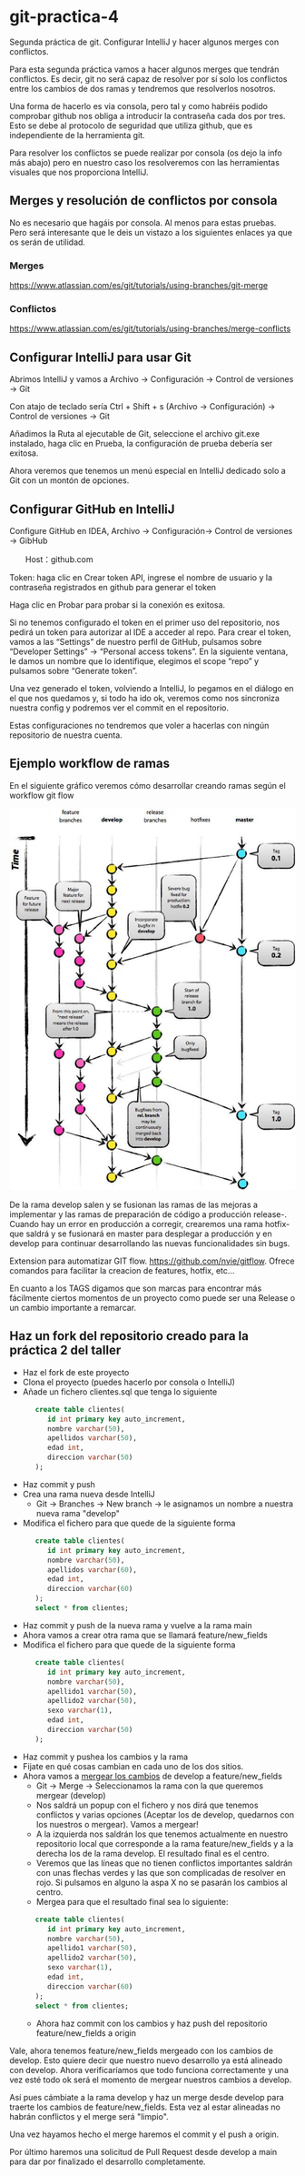 # git-practica-4
Segunda práctica de git. Configurar IntelliJ y hacer algunos merges con conflictos.

Para esta segunda práctica vamos a hacer algunos merges que tendrán conflictos. Es decir, git no será capaz de resolver por sí solo los conflictos entre los cambios de dos ramas y tendremos que resolverlos nosotros. 

Una forma de hacerlo es via consola, pero tal y como habréis podido comprobar github nos obliga a introducir la contraseña cada dos por tres. Esto se debe al protocolo de seguridad que utiliza github, que es independiente de la herramienta git. 

Para resolver los conflictos se puede realizar por consola (os dejo la info más abajo) pero en nuestro caso los resolveremos con las herramientas visuales que nos proporciona IntelliJ. 

## Merges y resolución de conflictos por consola
No es necesario que hagáis por consola. Al menos para estas pruebas. Pero será interesante que le deis un vistazo a los siguientes enlaces ya que os serán de utilidad.

### Merges

  https://www.atlassian.com/es/git/tutorials/using-branches/git-merge
  
### Conflictos

  https://www.atlassian.com/es/git/tutorials/using-branches/merge-conflicts


## Configurar IntelliJ para usar Git

Abrimos IntelliJ y vamos a Archivo -> Configuración  -> Control de versiones -> Git

Con atajo de teclado sería  Ctrl + Shift + s (Archivo -> Configuración) -> Control de versiones -> Git

Añadimos la Ruta al ejecutable de Git, seleccione el archivo git.exe instalado, haga clic en Prueba, la configuración de prueba debería ser exitosa.

Ahora veremos que tenemos un menú especial en IntelliJ dedicado solo a Git con un montón de opciones.

## Configurar GitHub en IntelliJ
Configure GitHub en IDEA, Archivo -> Configuración-> Control de versiones -> GibHub

　　Host：github.com

Token: haga clic en Crear token API, ingrese el nombre de usuario y la contraseña registrados en github para generar el token

Haga clic en Probar para probar si la conexión es exitosa.

Si no tenemos configurado el token en el primer uso del repositorio, nos pedirá un token para autorizar al IDE a acceder al repo. Para crear el token, vamos a las “Settings” de nuestro perfil de GitHub, pulsamos sobre “Developer Settings” -> “Personal access tokens”. En la siguiente ventana, le damos un nombre que lo identifique, elegimos el scope “repo” y pulsamos sobre “Generate token”.

Una vez generado el token, volviendo a IntelliJ, lo pegamos en el diálogo en el que nos quedamos y, si todo ha ido ok, veremos como nos sincroniza nuestra config y podremos ver el commit en el repositorio.

Estas configuraciones no tendremos que voler a hacerlas con ningún repositorio de nuestra cuenta.

## Ejemplo workflow de ramas 

En el siguiente gráfico veremos cómo desarrollar creando ramas según el workflow git flow

![workflow](./git_flow.jpg)

De la rama develop salen y se fusionan las ramas de las mejoras a implementar y las ramas de preparación de código a producción release-. Cuando hay un error en producción a corregir, crearemos una rama hotfix- que saldrá y se fusionará en master para desplegar a producción y en develop para continuar desarrollando las nuevas funcionalidades sin bugs.

Extension para automatizar GIT flow. https://github.com/nvie/gitflow. Ofrece comandos para facilitar la creacion de features, hotfix, etc…

En cuanto a los TAGS digamos que son marcas para encontrar más fácilmente ciertos momentos de un proyecto como puede ser una Release o un cambio importante a remarcar.

## Haz un fork del repositorio creado para la práctica 2 del taller
- Haz el fork de este proyecto
- Clona el proyecto (puedes hacerlo por consola o IntelliJ)
- Añade un fichero clientes.sql que tenga lo siguiente
   ```sql
      create table clientes(
         id int primary key auto_increment,
         nombre varchar(50),
         apellidos varchar(50),
         edad int,
         direccion varchar(50)
      );
   ```
- Haz commit y push
- Crea una rama nueva desde IntelliJ
  - Git -> Branches -> New branch -> le asignamos un nombre a nuestra nueva rama "develop"
- Modifica el fichero para que quede de la siguiente forma
   ```sql
      create table clientes(
         id int primary key auto_increment,
         nombre varchar(50),
         apellidos varchar(60),
         edad int,
         direccion varchar(60)
      );
      select * from clientes;
   ```     
- Haz commit y push de la nueva rama y vuelve a la rama main
- Ahora vamos a crear otra rama que se llamará feature/new_fields
- Modifica el fichero para que quede de la siguiente forma
   ```sql
      create table clientes(
         id int primary key auto_increment,
         nombre varchar(50),
         apellido1 varchar(50),
         apellido2 varchar(50),
         sexo varchar(1),
         edad int,
         direccion varchar(50)
      );
   ``` 
- Haz commit y pushea los cambios y la rama
- Fijate en qué cosas cambian en cada uno de los dos sitios.
- Ahora vamos a [mergear los cambios](https://www.jetbrains.com/help/idea/resolving-conflicts.html#distributed-version-control-systems) de develop a feature/new_fields
  - Git -> Merge -> Seleccionamos la rama con la que queremos mergear (develop)
  - Nos saldrá un popup con el fichero y nos dirá que tenemos conflictos y varias opciones (Aceptar los de develop, quedarnos con los nuestros o mergear). Vamos a mergear!
  - A la izquierda nos saldrán los que tenemos actualmente en nuestro repositorio local que corresponde a la rama feature/new_fields y a la derecha los de la rama develop. El resultado final es el centro. 
  - Veremos que las líneas que no tienen conflictos importantes saldrán con unas flechas verdes y las que son complicadas de resolver en rojo. Si pulsamos en alguno la aspa X no se pasarán los cambios al centro.
  - Mergea para que el resultado final sea lo siguiente:
   ```sql
      create table clientes(
         id int primary key auto_increment,
         nombre varchar(50),
         apellido1 varchar(50),
         apellido2 varchar(50),
         sexo varchar(1),
         edad int,
         direccion varchar(60)
      );
      select * from clientes;
   ``` 
  - Ahora haz commit con los cambios y haz push del repositorio feature/new_fields a origin

Vale, ahora tenemos feature/new_fields mergeado con los cambios de develop. Esto quiere decir que nuestro nuevo desarrollo ya está alineado con develop. Ahora verificaríamos que todo funciona correctamente y una vez esté todo ok será el momento de mergear nuestros cambios a develop.

Así pues cámbiate a la rama develop y haz un merge desde develop para traerte los cambios de feature/new_fields. Esta vez al estar alineadas no habrán conflictos y el merge será "limpio".

Una vez hayamos hecho el merge haremos el commit y el push a origin.

Por último haremos una solicitud de Pull Request desde develop a main para dar por finalizado el desarrollo completamente.
